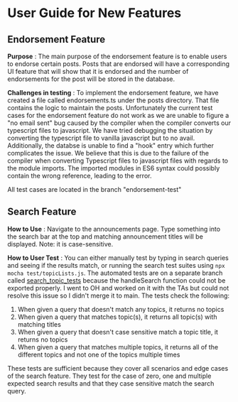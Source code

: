 # User Guide for New Features

## Endorsement Feature

**Purpose** : The main purpose of the endorsement feature is to enable users to endorse certain posts. Posts that are endorsed will have a corresponding UI feature that will show that it is endorsed and the number of endorsements for the post will be stored in the database.

**Challenges in testing** : To implement the endorsement feature, we have created a file called endorsements.ts under the posts directory. That file contains the logic to maintain the posts. Unfortunately the current test cases for the endorsement feature do not work as we are unable to figure a "no email sent" bug caused by the compiler when the compiler converts our typescript files to javascript. We have tried debugging the situation by converting the typescript file to vanilla javascript but to no avail. Additionally, the databse is unable to find a "hook" entry which further complicates the issue. We believe that this is due to the failure of the compiler when converting Typescript files to javascript files with regards to the module imports. The imported modules in ES6 syntax could possibly contain the wrong reference, leading to the error.

All test cases are located in the branch "endorsement-test"

## Search Feature
**How to Use** : Navigate to the announcements page. Type something into the search bar at the top and matching announcement titles will be displayed. Note: it is case-sensitive.

**How to User Test** : You can either manually test by typing in search queries and seeing if the results match, or running the search test suites using ``` npx mocha test/topicLists.js ```.
The automated tests are on a separate branch called [search_topic_tests](https://github.com/CMU-313/fall23-nodebb-stack/tree/search_topic_tests) because the handleSearch function could not be exported properly. I went to OH and worked on it with the TAs but could
not resolve this issue so I didn't merge it to main. The tests check the following:

1. When given a query that doesn't match any topics, it returns no topics
2. When given a query that matches topic(s), it returns all topic(s) with matching titles
3. When given a query that doesn't case sensitive match a topic title, it returns no topics
4. When given a query that matches multiple topics, it returns all of the different topics and not one of the topics multiple times

These tests are sufficient because they cover all scenarios and edge cases of the search feature. They test for the case of zero, one and multiple expected search results and that they case sensitive match the search query.
